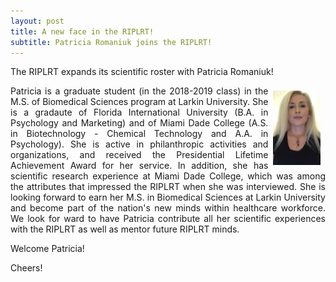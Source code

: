 ```yaml
---
layout: post
title: A new face in the RIPLRT!
subtitle: Patricia Romaniuk joins the RIPLRT!
---
```


The RIPLRT expands its scientific roster with Patricia Romaniuk! 


<img src="/img/Patricia.jpg" alt="Patricia Romaniuk" align="right" style="width: 15%; height: 15%; margin:8px"> <a name="Patricia Romaniuk"></a>
<div style="text-align:justify"><p>Patricia is a graduate student (in the 2018-2019 class) in the M.S. of Biomedical Sciences program at Larkin University. She is a gradaute of Florida International University (B.A. in Psychology and Marketing) and of Miami Dade College (A.S. in Biotechnology - Chemical Technology and A.A. in Psychology). She is active in philanthropic activities and organizations, and received the Presidential Lifetime Achievement Award for her service. In addition, she has scientific research experience at Miami Dade College, which was among the attributes that impressed the RIPLRT when she was interviewed. She is looking forward to earn her M.S. in Biomedical Sciences at Larkin University and become part of the nation's new minds within healthcare workforce. We look for ward to have Patricia contribute all her scientific experiences with the RIPLRT as well as mentor future RIPLRT minds. </p></div> 

Welcome Patricia!

Cheers!